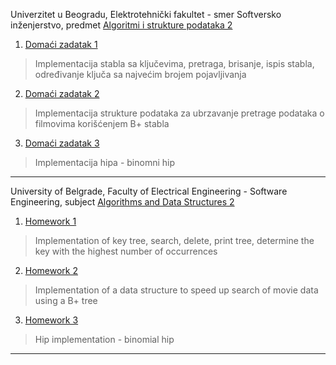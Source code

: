 Univerzitet u Beogradu, Elektrotehnički fakultet - smer Softversko inženjerstvo, predmet [Algoritmi i strukture podataka 2](https://rti.etf.bg.ac.rs/rti/ri3sp/index_si2.html)

1. [Domaći zadatak 1](https://github.com/aleksa1902/ETF/tree/master/ASP%202/domaci%201)
> Implementacija stabla sa ključevima, pretraga, brisanje, ispis stabla, određivanje ključa sa najvećim brojem pojavljivanja

2. [Domaći zadatak 2](https://github.com/aleksa1902/ETF/tree/master/ASP%202/domaci%202)
> Implementacija strukture podataka za ubrzavanje pretrage podataka o filmovima korišćenjem B+ stabla

3. [Domaći zadatak 3](https://github.com/aleksa1902/ETF/tree/master/ASP%202/domaci%203)
> Implementacija hipa - binomni hip

<hr/>

University of Belgrade, Faculty of Electrical Engineering - Software Engineering, subject [Algorithms and Data Structures 2](https://rti.etf.bg.ac.rs/rti/ri3sp/index_si2.html)

1. [Homework 1](https://github.com/aleksa1902/ETF/tree/master/ASP%202/domaci%201)
> Implementation of key tree, search, delete, print tree, determine the key with the highest number of occurrences

2. [Homework 2](https://github.com/aleksa1902/ETF/tree/master/ASP%202/domaci%202)
> Implementation of a data structure to speed up search of movie data using a B+ tree

3. [Homework 3](https://github.com/aleksa1902/ETF/tree/master/ASP%202/domaci%203)
> Hip implementation - binomial hip

<hr/>
